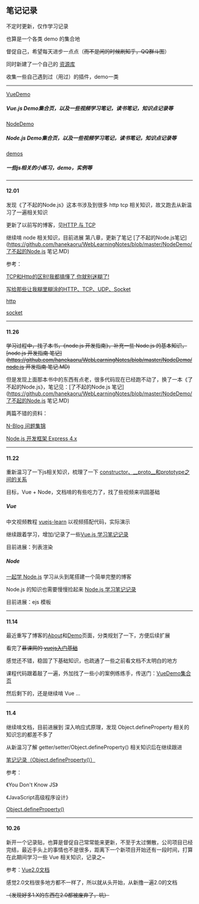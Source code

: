 ## 笔记记录

不定时更新，仅作学习记录

也算是一个各类 demo 的集合地

督促自己，希望每天进步一点点（~~而不是闲的时候刷知乎，QQ群斗图~~）

同时新建了一个自己的 [资源库](https://github.com/hanekaoru/Repository)

收集一些自己遇到过（用过）的插件，demo一类

----

[VueDemo](https://github.com/hanekaoru/WebLearningNotes/tree/master/VueDemo)

##### Vue.js Demo集合页，以及一些视频学习笔记，读书笔记，知识点记录等

[NodeDemo](https://github.com/hanekaoru/WebLearningNotes/tree/master/NodeDemo)

##### Node.js Demo集合页，以及一些视频学习笔记，读书笔记，知识点记录等

[demos](https://github.com/hanekaoru/WebLearningNotes/tree/master/NodeDemo)

##### 一些js相关的小练习，demo，实例等


----
#### 12.01

发现《了不起的Node.js》这本书涉及到很多 http tcp 相关知识，故又跑去从新温习了一遍相关知识

更新了以前写的博客，见[HTTP 与 TCP](http://hanekaoru.com/http-与-tcp/)

继续啃 node 相关知识，目前进展 第八章，更新了笔记 [了不起的Node.js笔记](https://github.com/hanekaoru/WebLearningNotes/blob/master/NodeDemo/了不起的Node.js 笔记.MD)

参考：

[TCP和Http的区别!我都搞懂了,你就别迷糊了!](http://www.cnblogs.com/welcomer/p/3776525.html)

[写给那些让我糊里糊涂的HTTP、TCP、UDP、Socket](http://blog.csdn.net/xijiaohuangcao/article/details/6105623)

[http](http://baike.baidu.com/link?url=Zx7BAyIqUmzRmH6E8Ig64izdjORMNIJMGT38Bhp56-3aYuGAjivOrszXOe6dAh3TuGFiRl_3jFq5Xhc8a9WXna)

[socket](http://baike.baidu.com/link?url=r4R68qKIrY7fMn29gfesmACqKooUCWnChPiEWbLLbSeIuR9m-_cs_ID26cSBkFiHrbB8WusGRRqusI_4uCBQUK)



----
#### 11.26


~~学习过程中，找了本书，《node.js 开发指南》，补充一些 Node.js 的基本知识，
[node.js 开发指南 笔记](https://github.com/hanekaoru/WebLearningNotes/blob/master/NodeDemo/node.js 开发指南 笔记.MD)~~

但是发现上面那本书中的东西有点老，很多代码现在已经跑不动了，换了一本《了不起的Node.js》，笔记见：[了不起的Node.js 笔记](https://github.com/hanekaoru/WebLearningNotes/blob/master/NodeDemo/了不起的Node.js 笔记.MD)

两篇不错的资料：

[N-Blog 问题集锦](http://cnodejs.org/topic/540833010256839f71e05fdc)

[Node.js 开发框架 Express 4.x](http://blog.fens.me/nodejs-express4/)


----
#### 11.22

重新温习了一下js相关知识，梳理了一下 [constructor、__proto__和prototype之间的关系](http://hanekaoru.com/?p=1880)

目标，Vue + Node，文档啃的有些吃力了，找了些视频来巩固基础

##### Vue 

中文视频教程 [vuejs-learn](https://github.com/bhnddowinf/vuejs-learn) 以视频搭配代码，实际演示

继续跟着学习，增加/记录了一些[Vue.js 学习笔记记录](https://github.com/hanekaoru/WebLearningNotes/tree/master/VueDemo/Vue-learn)

目前进展：列表渲染

##### Node

[一起学 Node.js](https://github.com/nswbmw/N-blog) 学习从头到尾搭建一个简单完整的博客

Node.js 的知识也需要慢慢捡起来 [Node.js 学习笔记记录](https://github.com/hanekaoru/WebLearningNotes/tree/master/NodeDemo)

目前进展：ejs 模板

----
#### 11.14

最近重写了博客的[About](http://hanekaoru.com/about/)和[Demo](http://hanekaoru.com/about/demo.html)页面，分类规划了一下，方便后续扩展

看完了~~慕课网的 [vuejs入门基础](http://www.imooc.com/learn/694)~~

感觉还不错，稳固了下基础知识，也疏通了一些之前看文档不太明白的地方

课程代码跟着敲了一遍，外加找了一些小的案例练练手，传送门：[VueDemo集合页](https://github.com/hanekaoru/WebLearningNotes/tree/master/VueDemo)

然后剩下的，还是继续啃 Vue ...

----
#### 11.4

继续啃文档，目前进展到 深入响应式原理，发现 Object.defineProperty 相关的知识忘的都差不多了

从新温习了解 getter/setter/Object.defineProperty() 相关知识后在继续跟进

[笔记记录（Object.defineProperty()）](http://hanekaoru.com/object-defineproperty/)

参考：

《You Don't Know JS》

《JavaScript高级程序设计》

[Object.defineProperty()](https://developer.mozilla.org/zh-CN/docs/Web/JavaScript/Reference/Global_Objects/Object/defineProperty)

----

#### 10.26

新开一个记录贴，也算是督促自己常常能来更新，不至于太过懒散，公司项目已经完结，最近手头上的事情也不是很多，距离下一个新项目开始还有一段时间，打算在此期间学习一些 Vue 相关知识，记录之~

参考：[Vue2.0文档](https://vuefe.cn/guide/) 

感觉2.0文档很多地方都不一样了，所以就从头开始，从新撸一遍2.0的文档 

~~（发现好多1.X的东西在2.0都被废弃了，坑）~~
